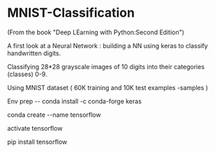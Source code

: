 # MNIST-Classification
(From the book "Deep LEarning with Python:Second Edition") 

A first look at a Neural Network : building a NN using keras to classify handwritten digits.

Classifying 28*28 grayscale images of 10 digits into their categories (classes) 0-9.

Using MNIST dataset ( 60K training and 10K test examples -samples )


Env prep -- conda install -c conda-forge keras

conda create --name tensorflow

activate tensorflow

pip install tensorflow

